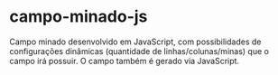 # campo-minado-js
Campo minado desenvolvido em JavaScript, com possibilidades de configurações dinâmicas (quantidade de linhas/colunas/minas) que o campo irá possuir. O campo também é gerado via JavaScript.
